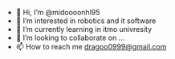 - 👋 Hi, I’m @midoooonhl95
- 👀 I’m interested in robotics and it software 
- 🌱 I’m currently learning in itmo univresity 
- 💞️ I’m looking to collaborate on ...
- 📫 How to reach me dragoo0999@gmail.com

<!---
midoooonhl95/midoooonhl95 is a ✨ special ✨ repository because its `README.md` (this file) appears on your GitHub profile.
You can click the Preview link to take a look at your changes.
--->
